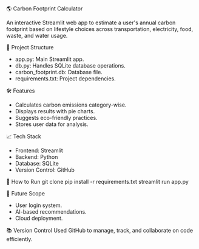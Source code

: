 🌎 Carbon Footprint Calculator

An interactive Streamlit web app to estimate a user's annual carbon footprint based on lifestyle choices across transportation, electricity, food, waste, and water usage.

🚀 Project Structure
- app.py: Main Streamlit app.
- db.py: Handles SQLite database operations.
- carbon_footprint.db: Database file.
- requirements.txt: Project dependencies.

🛠️ Features
- Calculates carbon emissions category-wise.
- Displays results with pie charts.
- Suggests eco-friendly practices.
- Stores user data for analysis.

📈 Tech Stack
- Frontend: Streamlit
- Backend: Python
- Database: SQLite
- Version Control: GitHub

🔧 How to Run
git clone <repo-link>
pip install -r requirements.txt
streamlit run app.py

🧠 Future Scope
- User login system.
- AI-based recommendations.
- Cloud deployment.

📚 Version Control
Used GitHub to manage, track, and collaborate on code efficiently.
